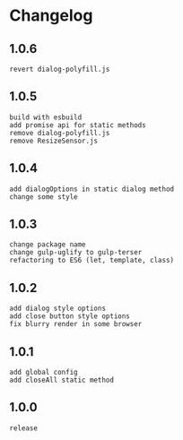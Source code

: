 # Changelog

## 1.0.6
    revert dialog-polyfill.js

## 1.0.5
    build with esbuild
    add promise api for static methods
    remove dialog-polyfill.js
    remove ResizeSensor.js

## 1.0.4
    add dialogOptions in static dialog method
    change some style

## 1.0.3
    change package name
    change gulp-uglify to gulp-terser
    refactoring to ES6 (let, template, class)

## 1.0.2
    add dialog style options
    add close button style options
    fix blurry render in some browser

## 1.0.1
    add global config
    add closeAll static method

## 1.0.0
    release
